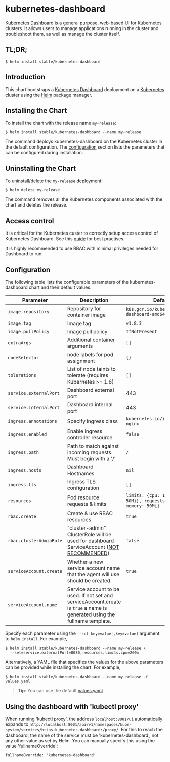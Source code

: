 # kubernetes-dashboard

[Kubernetes Dashboard](https://github.com/kubernetes/dashboard) is a general purpose, web-based UI for Kubernetes clusters. It allows users to manage applications running in the cluster and troubleshoot them, as well as manage the cluster itself.


## TL;DR;

```console
$ helm install stable/kubernetes-dashboard
```

## Introduction

This chart bootstraps a [Kubernetes Dashboard](https://github.com/kubernetes/dashboard) deployment on a [Kubernetes](http://kubernetes.io) cluster using the [Helm](https://helm.sh) package manager.

## Installing the Chart

To install the chart with the release name `my-release`:

```console
$ helm install stable/kubernetes-dashboard --name my-release
```

The command deploys kubernetes-dashboard on the Kubernetes cluster in the default configuration. The [configuration](#configuration) section lists the parameters that can be configured during installation.

## Uninstalling the Chart

To uninstall/delete the `my-release` deployment:

```console
$ helm delete my-release
```

The command removes all the Kubernetes components associated with the chart and deletes the release.

## Access control
It is critical for the Kubernetes custer to correctly setup access control of Kubernetes Dashboard. See this [guide](https://github.com/kubernetes/dashboard/wiki/Access-control) for best practises.

It is highly recommended to use RBAC with minimal privileges needed for Dashboard to run.

## Configuration

The following table lists the configurable parameters of the kubernetes-dashboard chart and their default values.

| Parameter                 | Description                                                                                                                 | Default                                                                  |
|---------------------------|-----------------------------------------------------------------------------------------------------------------------------|--------------------------------------------------------------------------|
| `image.repository`        | Repository for container image                                                                                              | `k8s.gcr.io/kubernetes-dashboard-amd64`                                  |
| `image.tag`               | Image tag                                                                                                                   | `v1.8.3`                                                                 |
| `image.pullPolicy`        | Image pull policy                                                                                                           | `IfNotPresent`                                                           |
| `extraArgs`               | Additional container arguments                                                                                              | `[]`                                                                     |
| `nodeSelector`            | node labels for pod assignment                                                                                              | `{}`                                                                     |
| `tolerations`             | List of node taints to tolerate (requires Kubernetes >= 1.6)                                                                | `[]`                                                                     |
| `service.externalPort`    | Dashboard external port                                                                                                     | 443                                                                      |
| `service.internalPort`    | Dashboard internal port                                                                                                     | 443                                                                      |
| `ingress.annotations`     | Specify ingress class                                                                                                       | `kubernetes.io/ingress.class: nginx` |
| `ingress.enabled`         | Enable ingress controller resource                                                                                          | `false`                                                                  |
| `ingress.path`            | Path to match against incoming requests. Must begin with a '/'                                                              | `/`                                                                  |
| `ingress.hosts`           | Dashboard Hostnames                                                                                                         | `nil`                                                                    |
| `ingress.tls`             | Ingress TLS configuration                                                                                                   | `[]`                                                                     |
| `resources`               | Pod resource requests & limits                                                                                              | `limits: {cpu: 100m, memory: 50Mi}, requests: {cpu: 100m, memory: 50Mi}` |
| `rbac.create`             | Create & use RBAC resources                                                                                                 | `true`                                                                   |
| `rbac.clusterAdminRole`   | "cluster-admin" ClusterRole will be used for dashboard ServiceAccount ([NOT RECOMMENDED](#access-control))                  | `false`                                                                  |
| `serviceAccount.create`   | Whether a new service account name that the agent will use should be created.                                               | `true`                                                                   |
| `serviceAccount.name`     | Service account to be used. If not set and serviceAccount.create is `true` a name is generated using the fullname template. |                                                                          |

Specify each parameter using the `--set key=value[,key=value]` argument to `helm install`. For example,

```console
$ helm install stable/kubernetes-dashboard --name my-release \
  --set=service.externalPort=8080,resources.limits.cpu=200m
```

Alternatively, a YAML file that specifies the values for the above parameters can be provided while installing the chart. For example,

```console
$ helm install stable/kubernetes-dashboard --name my-release -f values.yaml
```

> **Tip**: You can use the default [values.yaml](values.yaml)

## Using the dashboard with 'kubectl proxy'

When running 'kubectl proxy', the address `localhost:8001/ui` automatically expands to `http://localhost:8001/api/v1/namespaces/kube-system/services/https:kubernetes-dashboard:/proxy/`. For this to reach the dashboard, the name of the service must be 'kubernetes-dashboard', not any other value as set by Helm. You can manually specify this using the value 'fullnameOverride':
```
fullnameOverride: 'kubernetes-dashboard'
```
